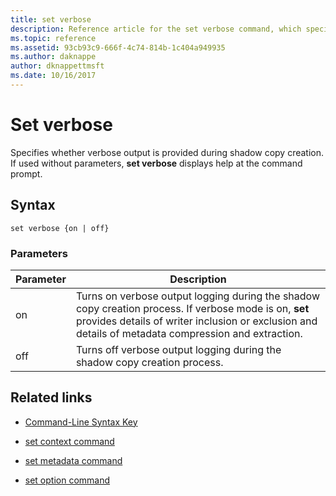 ```yaml
---
title: set verbose
description: Reference article for the set verbose command, which specifies whether verbose output is provided during shadow copy creation.
ms.topic: reference
ms.assetid: 93cb93c9-666f-4c74-814b-1c404a949935
ms.author: daknappe
author: dknappettmsft
ms.date: 10/16/2017
---
```


# Set verbose

Specifies whether verbose output is provided during shadow copy creation. If used without parameters, **set verbose** displays help at the command prompt.

## Syntax

```
set verbose {on | off}
```

### Parameters

| Parameter | Description |
|--|--|
| on | Turns on verbose output logging  during the shadow copy creation process. If verbose mode is on, **set** provides details of writer inclusion or exclusion and details of metadata compression and extraction. |
| off | Turns off verbose output logging during the shadow copy creation process. |

## Related links

- [Command-Line Syntax Key](command-line-syntax-key.md)

- [set context command](set-context.md)

- [set metadata command](set-metadata.md)

- [set option command](set-option.md)
